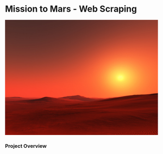 # Mission to Mars - Web Scraping

<img src="mars-surface_img.jpg" alt="">

<h3>Project Overview</h3
